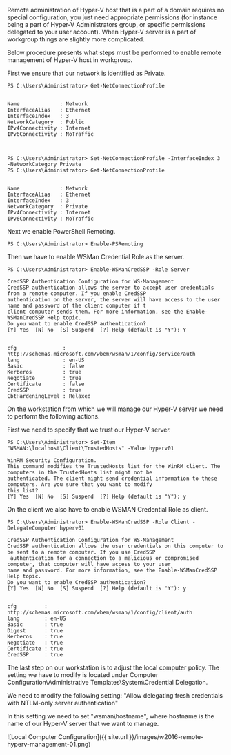 Remote administration of Hyper-V host that is a part of a domain requires no special configuration, you just need appropriate permissions (for instance being a part of Hyper-V Administrators group, or specific permissions delegated to your user account). When Hyper-V server is a part of workgroup things are slightly more complicated.

Below procedure presents what steps must be performed to enable remote management of Hyper-V host in workgroup.

First we ensure that our network is identified as Private.

```
PS C:\Users\Administrator> Get-NetConnectionProfile


Name             : Network
InterfaceAlias   : Ethernet
InterfaceIndex   : 3
NetworkCategory  : Public
IPv4Connectivity : Internet
IPv6Connectivity : NoTraffic



PS C:\Users\Administrator> Set-NetConnectionProfile -InterfaceIndex 3 -NetworkCategory Private
PS C:\Users\Administrator> Get-NetConnectionProfile


Name             : Network
InterfaceAlias   : Ethernet
InterfaceIndex   : 3
NetworkCategory  : Private
IPv4Connectivity : Internet
IPv6Connectivity : NoTraffic
```

Next we enable PowerShell Remoting.

```
PS C:\Users\Administrator> Enable-PSRemoting
```

Then we have to enable WSMan Credential Role as the server.

```
PS C:\Users\Administrator> Enable-WSManCredSSP -Role Server

CredSSP Authentication Configuration for WS-Management
CredSSP authentication allows the server to accept user credentials from a remote computer. If you enable CredSSP
authentication on the server, the server will have access to the user name and password of the client computer if t
client computer sends them. For more information, see the Enable-WSManCredSSP Help topic.
Do you want to enable CredSSP authentication?
[Y] Yes  [N] No  [S] Suspend  [?] Help (default is "Y"): Y


cfg               : http://schemas.microsoft.com/wbem/wsman/1/config/service/auth
lang              : en-US
Basic             : false
Kerberos          : true
Negotiate         : true
Certificate       : false
CredSSP           : true
CbtHardeningLevel : Relaxed
```

On the workstation from which we will manage our Hyper-V server we need to perform the following actions.

First we need to specify that we trust our Hyper-V server.

```
PS C:\Users\Administrator> Set-Item "WSMAN:\localhost\Client\TrustedHosts" -Value hyperv01

WinRM Security Configuration.
This command modifies the TrustedHosts list for the WinRM client. The computers in the TrustedHosts list might not be
authenticated. The client might send credential information to these computers. Are you sure that you want to modify
this list?
[Y] Yes  [N] No  [S] Suspend  [?] Help (default is "Y"): y
```

On the client we also have to enable WSMAN Credential Role as client.

```
PS C:\Users\Administrator> Enable-WSManCredSSP -Role Client -DelegateComputer hyperv01

CredSSP Authentication Configuration for WS-Management
CredSSP authentication allows the user credentials on this computer to be sent to a remote computer. If you use CredSSP
 authentication for a connection to a malicious or compromised computer, that computer will have access to your user
name and password. For more information, see the Enable-WSManCredSSP Help topic.
Do you want to enable CredSSP authentication?
[Y] Yes  [N] No  [S] Suspend  [?] Help (default is "Y"): y


cfg         : http://schemas.microsoft.com/wbem/wsman/1/config/client/auth
lang        : en-US
Basic       : true
Digest      : true
Kerberos    : true
Negotiate   : true
Certificate : true
CredSSP     : true

```

The last step on our workstation is to adjust the local computer policy. The setting we have to modify is located under Computer Configuration\Administrative Templates\System\Credential Delegation.

We need to modify the following setting: "Allow delegating fresh credentials with NTLM-only server authentication"

In this setting we need to set "wsman\hostname", where hostname is the name of our Hyper-V server that we want to manage.

![Local Computer Configuration]({{ site.url }}/images/w2016-remote-hyperv-management-01.png)
